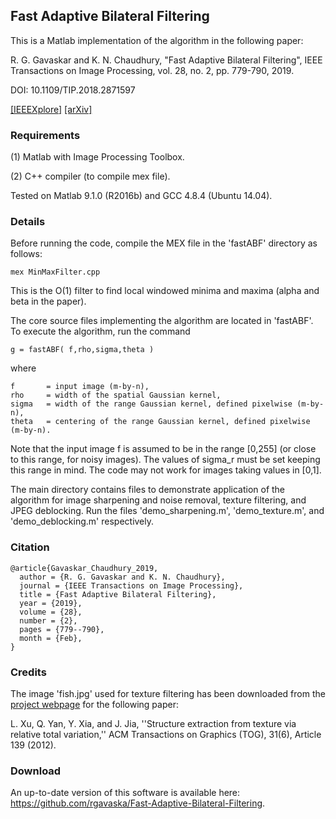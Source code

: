 
## Fast Adaptive Bilateral Filtering

This is a Matlab implementation of the algorithm in the following paper:

R. G. Gavaskar and K. N. Chaudhury, "Fast Adaptive Bilateral Filtering", IEEE Transactions on Image Processing, vol. 28, no. 2, pp. 779-790, 2019.

DOI: 10.1109/TIP.2018.2871597

[[IEEEXplore]](https://ieeexplore.ieee.org/document/8469064) [[arXiv]](https://arxiv.org/abs/1811.02308)

### Requirements

(1) Matlab with Image Processing Toolbox.

(2) C++ compiler (to compile mex file).

Tested on Matlab 9.1.0 (R2016b) and GCC 4.8.4 (Ubuntu 14.04).

### Details

Before running the code, compile the MEX file in the 'fastABF' directory as follows:
```
mex MinMaxFilter.cpp
```
This is the O(1) filter to find local windowed minima and maxima (alpha and beta in the paper).

The core source files implementing the algorithm are located in 'fastABF'.
To execute the algorithm, run the command
```
g = fastABF( f,rho,sigma,theta )
```
where
```
f       = input image (m-by-n),
rho     = width of the spatial Gaussian kernel,
sigma   = width of the range Gaussian kernel, defined pixelwise (m-by-n),
theta   = centering of the range Gaussian kernel, defined pixelwise (m-by-n).
```

Note that the input image f is assumed to be in the range [0,255] (or close to this range, for noisy images). The values of sigma_r must be set keeping this range in mind. The code may not work for images taking values in [0,1].

The main directory contains files to demonstrate application of the algorithm for image sharpening and noise removal, texture filtering, and JPEG deblocking.
Run the files 'demo_sharpening.m', 'demo_texture.m', and 'demo_deblocking.m' respectively.

### Citation
```
@article{Gavaskar_Chaudhury_2019,
  author = {R. G. Gavaskar and K. N. Chaudhury}, 
  journal = {IEEE Transactions on Image Processing}, 
  title = {Fast Adaptive Bilateral Filtering}, 
  year = {2019}, 
  volume = {28}, 
  number = {2}, 
  pages = {779--790}, 
  month = {Feb},
}
```

### Credits

The image 'fish.jpg' used for texture filtering has been downloaded from the [project webpage](http://www.cse.cuhk.edu.hk/~leojia/projects/texturesep/index.html) for the following paper:

L. Xu, Q. Yan, Y. Xia, and J. Jia, ''Structure extraction from texture via relative total variation,'' ACM Transactions on Graphics (TOG), 31(6), Article 139 (2012).

### Download

An up-to-date version of this software is available here: https://github.com/rgavaska/Fast-Adaptive-Bilateral-Filtering.

